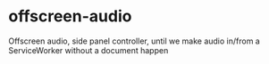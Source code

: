 # offscreen-audio
Offscreen audio, side panel controller, until we make audio in/from a ServiceWorker without a document happen
